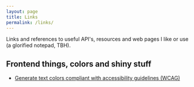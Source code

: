 ```yaml
---
layout: page
title: Links
permalink: /links/
---
```


Links and references to useful API's, resources and web pages I like or use (a glorified notepad, TBH).


## Frontend things, colors and shiny stuff


* [Generate text colors compliant with accessibility guidelines (WCAG)](http://colorsafe.co)
